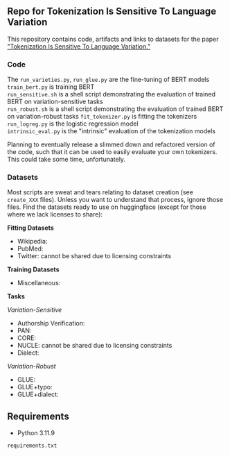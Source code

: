## Repo for Tokenization Is Sensitive To Language Variation

This repository contains code, artifacts and links to datasets for the paper ["Tokenization Is Sensitive To Language Variation."](https://arxiv.org/pdf/2502.15343) 

### Code

The `run_varieties.py`, `run_glue.py` are the fine-tuning of BERT models  
`train_bert.py` is training BERT  
`run_sensitive.sh` is a shell script demonstrating the evaluation of trained BERT on variation-sensitive tasks  
`run_robust.sh` is a shell script demonstrating the evaluation of trained BERT on variation-robust tasks 
`fit_tokenizer.py` is fitting the tokenizers  
`run_logreg.py` is the logistic regression model  
`intrinsic_eval.py` is the "intrinsic" evaluation of the tokenization models  

Planning to eventually release a slimmed down and refactored version of the code, such that it can be used to easily evaluate your own tokenizers. This could take some time, unfortunately.

### Datasets

Most scripts are sweat and tears relating to dataset creation (see `create_XXX` files). Unless you want to understand that process, ignore those files. 
Find the datasets ready to use on huggingface (except for those where we lack licenses to share):

**Fitting Datasets**
- Wikipedia: 
- PubMed: 
- Twitter: cannot be shared due to licensing constraints

**Training Datasets**
- Miscellaneous: 

**Tasks**  

*Variation-Sensitive*
- Authorship Verification:
- PAN:
- CORE:
- NUCLE: cannot be shared due to licensing constraints 
- Dialect: 

*Variation-Robust*
- GLUE: 
- GLUE+typo: 
- GLUE+dialect: 

## Requirements

- Python 3.11.9  

`requirements.txt`